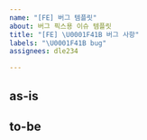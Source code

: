 ```yaml
---
name: "[FE] 버그 템플릿"
about: 버그 픽스용 이슈 템플릿
title: "[FE] \U0001F41B 버그 사항"
labels: "\U0001F41B bug"
assignees: dle234

---
```


## as-is

## to-be
